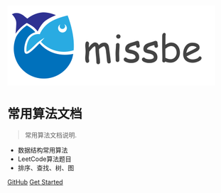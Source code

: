 ![logo](img/missbe.png)

# 常用算法文档

> 常用算法文档说明.

* 数据结构常用算法
* LeetCode算法题目
* 排序、查找、树、图

[GitHub](https://github.com/docsifyjs/docsify/)
[Get Started](/README)